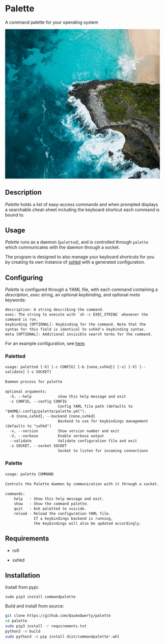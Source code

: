 # Palette

A command palette for your operating system

![Demo](demo.gif)

## Description

*Palette* holds a list of easy-access commands and when prompted displays a searchable cheat-sheet including the keyboard shortcut each command is bound to.

## Usage

*Palette* runs as a daemon (`paletted`), and is controlled through `palette` which communicates with the daemon through a socket.

The program is designed to also manage your keyboard shortcuts for you by creating its own instance of [sxhkd](https://github.com/baskerville/sxhkd) with a generated configuration.

## Configuring

*Palette* is configured through a YAML file, with each command containing a *description*, *exec* string, an optional *keybinding*, and optional *meta* keywords:

```
description: A string describing the command.
exec: The string to execute with `sh -c EXEC_STRING` whenever the command is run.
keybinding [OPTIONAL]: Keybinding for the command. Note that the syntax for this field is identical to sxhkd's keybinding syntax.
meta [OPTIONAL]: Additional invisible search terms for the command.
```

For an example configuration, see [here](examples/simple-example.yml).

### Paletted

```
usage: paletted [-h] [-c CONFIG] [-b {none,sxhkd}] [-v] [-V] [--validate] [-s SOCKET]

Daemon process for palette

optional arguments:
  -h, --help            show this help message and exit
  -c CONFIG, --config CONFIG
                        Config YAML file path (defaults to "$HOME/.config/palette/palette.yml").
  -b {none,sxhkd}, --backend {none,sxhkd}
                        Backend to use for keybindings management (defaults to "sxhkd")
  -v, --version         Show version number and exit
  -V, --verbose         Enable verbose output
  --validate            Validate configuration file and exit
  -s SOCKET, --socket SOCKET
                        Socket to listen for incoming connections
```

### Palette

```
usage: palette COMMAND

Controls the Palette daemon by communication with it through a socket.

commands:
    help   - Show this help message and exit.
    show   - Show the command palette.
    quit   - Ask paletted to suicide.
    reload - Reload the configuration YAML file. 
             If a keybindings backend is running, 
             the keybindings will also be updated accordingly.
```

## Requirements

* rofi

* sxhkd

## Installation

Install from pypi:

```
sudo pip3 install commandpalette
```

Build and install from source:

```sh
git clone https://github.com/QazmoQwerty/palette
cd palette
sudo pip3 install -r requirements.txt
python3 -m build
sudo python3 -m pip install dist/commandpalette*.whl
```